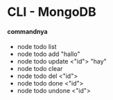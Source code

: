 # CLI - MongoDB

#### commandnya
* node todo list
* node todo add "hallo"
* node todo update <"id"> "hay"
* node todo clear 
* node todo del <"id">
* node todo done <"id">
* node todo undone <"id"> 
